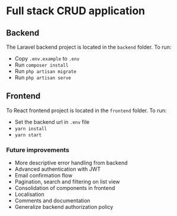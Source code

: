 # Full stack CRUD application

## Backend
The Laravel backend project is located in the `backend` folder.
To run:
- Copy `.env.example` to `.env`
- Run `composer install`
- Run `php artisan migrate`
- Run `php artisan serve`


## Frontend
To React frontend project is located in the `frontend` folder.
To run:
- Set the backend url in `.env` file
- `yarn install`
- `yarn start`

### Future improvements
- More descriptive error handling from backend
- Advanced authentication with JWT
- Email confirmation flow
- Pagination, search and filtering on list view
- Consolidation of components in frontend
- Localisation
- Comments and documentation
- Generalize backend authorization policy
